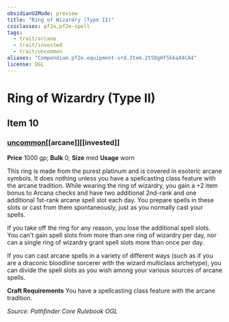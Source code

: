 ```yaml
---
obsidianUIMode: preview
title: "Ring of Wizardry (Type II)"
cssclasses: pf2e,pf2e-spell
tags:
  - trait/arcane
  - trait/invested
  - trait/uncommon
aliases: "Compendium.pf2e.equipment-srd.Item.2tSDgHfSkkaX4CA4"
license: OGL
---
```

# Ring of Wizardry (Type II)
## Item 10
### [uncommon](uncommon "Uncommon Rarity Trait")[[arcane]][[invested]]


**Price** 1000 gp; 
**Bulk** 0; **Size** med
**Usage** worn

This ring is made from the purest platinum and is covered in esoteric arcane symbols. It does nothing unless you have a spellcasting class feature with the arcane tradition. While wearing the ring of wizardry, you gain a +2 item bonus to Arcana checks and have two additional 2nd-rank and one additional 1st-rank arcane spell slot each day. You prepare spells in these slots or cast from them spontaneously, just as you normally cast your spells.

If you take off the ring for any reason, you lose the additional spell slots. You can't gain spell slots from more than one ring of wizardry per day, nor can a single ring of wizardry grant spell slots more than once per day.

If you can cast arcane spells in a variety of different ways (such as if you are a draconic bloodline sorcerer with the wizard multiclass archetype), you can divide the spell slots as you wish among your various sources of arcane spells.

**Craft Requirements** You have a spellcasting class feature with the arcane tradition.

*Source: Pathfinder Core Rulebook*
*OGL*